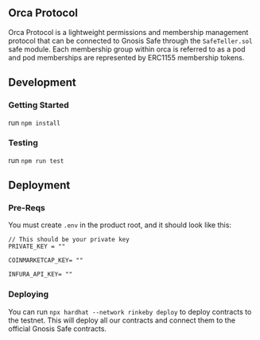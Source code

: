## Orca Protocol 

Orca Protocol is a lightweight permissions and membership management protocol that can be connected to Gnosis Safe through the `SafeTeller.sol` safe module.
Each membership group within orca is referred to as a pod and pod memberships are represented by ERC1155 membership tokens.

## Development

### Getting Started 

run `npm install` 

### Testing

run `npm run test`
## Deployment

### Pre-Reqs

You must create `.env` in the product root, and it should look like this:

```
// This should be your private key
PRIVATE_KEY = ""

COINMARKETCAP_KEY= ""

INFURA_API_KEY= ""
```

### Deploying

You can run `npx hardhat --network rinkeby deploy` to deploy contracts to the testnet. This will deploy all our contracts and connect them to the official Gnosis Safe contracts.
